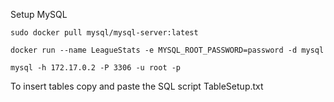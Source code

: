 Setup MySQL

```
sudo docker pull mysql/mysql-server:latest

docker run --name LeagueStats -e MYSQL_ROOT_PASSWORD=password -d mysql

mysql -h 172.17.0.2 -P 3306 -u root -p
```

To insert tables copy and paste the SQL script TableSetup.txt

